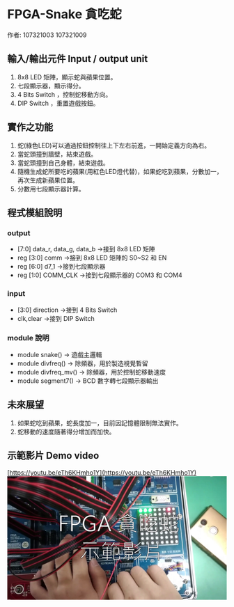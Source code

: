 # FPGA-Snake 貪吃蛇
作者: 107321003 107321009

## 輸入/輸出元件 Input / output unit
   1. 8x8 LED 矩陣，顯示蛇與蘋果位置。
   2. 七段顯示器，顯示得分。
   3. 4 Bits Switch ，控制蛇移動方向。
   4. DIP Switch ，重置遊戲按鈕。

## 實作之功能
   1. 蛇(綠色LED)可以通過按鈕控制往上下左右前進，一開始定義方向為右。
   2. 當蛇頭撞到牆壁，結束遊戲。
   3. 當蛇頭撞到自己身體，結束遊戲。
   4. 隨機生成蛇所要吃的蘋果(用紅色LED燈代替)，如果蛇吃到蘋果，分數加一，再次生成新蘋果位置。
   5. 分數用七段顯示器計算。


## 程式模組說明

### output
- [7:0] data_r, data_g, data_b ->接到 8x8 LED 矩陣  
- reg [3:0] comm ->接到 8x8 LED 矩陣的 S0~S2 和 EN  
- reg [6:0] d7_1 ->接到七段顯示器  
- reg [1:0] COMM_CLK ->接到七段顯示器的 COM3 和 COM4  
### input
- [3:0] direction ->接到 4 Bits Switch  
- clk,clear ->接到 DIP Switch

### module 說明
- module snake() -> 遊戲主邏輯
- module divfreq() -> 除頻器，用於製造視覺暫留
- module divfreq_mv() -> 除頻器，用於控制蛇移動速度
- module segment7() -> BCD 數字轉七段顯示器輸出

## 未來展望
   1. 如果蛇吃到蘋果，蛇長度加一，目前因記憶體限制無法實作。
   2. 蛇移動的速度隨著得分增加而加快。
   
## 示範影片 Demo video
[https://youtu.be/eTh6KHmho1Y](https://youtu.be/eTh6KHmho1Y)  
[![影片縮圖 Video thumbnail](demothumb.png )](https://youtu.be/eTh6KHmho1Y)
